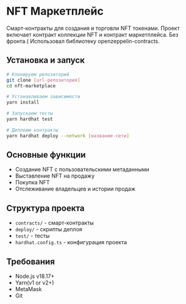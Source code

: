 # NFT Маркетплейс

Смарт-контракты для создания и торговли NFT токенами. Проект включает контракт коллекции NFT и контракт маркетплейса. Без фронта.(
    Использовал библиотеку openzeppelin-contracts.

## Установка и запуск

```bash
# Клонируем репозиторий
git clone [url-репозитория]
cd nft-marketplace

# Устанавливаем зависимости
yarn install

# Запускаем тесты
yarn hardhat test

# Деплоим контракты
yarn hardhat deploy --network [название-сети]
```

## Основные функции

- Создание NFT с пользовательскими метаданными
- Выставление NFT на продажу
- Покупка NFT
- Отслеживание владельцев и истории продаж

## Структура проекта

- `contracts/` - смарт-контракты
- `deploy/` - скрипты деплоя
- `test/` - тесты
- `hardhat.config.ts` - конфигурация проекта

## Требования

- Node.js v18.17+
- Yarn(v1 or v2+)
- MetaMask
- Git
